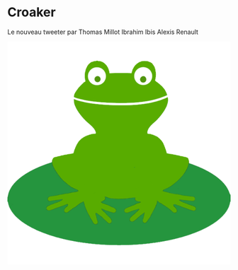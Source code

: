 # Croaker

Le nouveau tweeter par
Thomas Millot
Ibrahim Ibis
Alexis Renault

![alt text](/public/images/croaker_icon.png)
